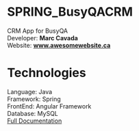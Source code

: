 # SPRING_BusyQACRM
CRM App for BusyQA <br/>
Developer: <b>Marc Cavada</b> <br/>
Website: <b>www.awesomewebsite.ca</b> </br>


# Technologies
Language: Java <br/>
Framework: Spring <br/>
FrontEnd: Angular Framework <br/>
Database: MySQL <br/>
<a href="https://docs.google.com/document/d/1VIr4-UbY8jJAEHjDQ71ULyHVsz8nsG3qMIKClBJLOS4/edit?usp=sharing" target="_blank">Full Documentation</a>




